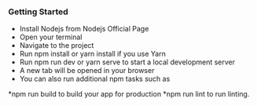 ### Getting Started

- Install Nodejs from Nodejs Official Page
- Open your terminal
- Navigate to the project
- Run npm install or yarn install if you use Yarn
- Run npm run dev or yarn serve to start a local development server
- A new tab will be opened in your browser
- You can also run additional npm tasks such as

*npm run build to build your app for production
*npm run lint to run linting.
